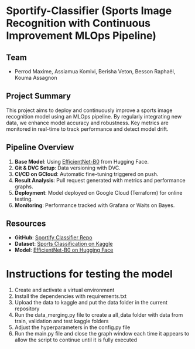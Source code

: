 # Sportify-Classifier (Sports Image Recognition with Continuous Improvement MLOps Pipeline)

## Team

- Perrod Maxime, Assiamua Komivi, Berisha Veton, Besson Raphaël, Kouma Assagnon

## Project Summary

This project aims to deploy and continuously improve a sports image recognition model using an MLOps pipeline. By regularly integrating new data, we enhance model accuracy and robustness. Key metrics are monitored in real-time to track performance and detect model drift.

## Pipeline Overview

1. **Base Model**: Using [EfficientNet-B0](https://huggingface.co/google/efficientnet-b0) from Hugging Face.
2. **Git & DVC Setup**: Data versioning with DVC.
3. **CI/CD on GCloud**: Automatic fine-tuning triggered on push.
4. **Result Analysis**: Pull request generated with metrics and performance graphs.
5. **Deployment**: Model deployed on Google Cloud (Terraform) for online testing.
6. **Monitoring**: Performance tracked with Grafana or Waits on Bayes.

## Resources

- **GitHub**: [Sportify Classifier Repo](https://github.com/TWAAXOne/Sportify-Classifier)
- **Dataset**: [Sports Classification on Kaggle](https://www.kaggle.com/datasets/gpiosenka/sports-classification)
- **Model**: [EfficientNet-B0 on Hugging Face](https://huggingface.co/google/efficientnet-b0)

# Instructions for testing the model

1. Create and activate a virtual environment
2. Install the dependencies with requirements.txt
3. Upload the data to kaggle and put the data folder in the current repository
4. Run the data_merging.py file to create a all_data folder with data from train, validation and test kaggle folders
5. Adjust the hyperparameters in the config.py file
6. Run the main.py file and close the graph window each time it appears to allow the script to continue until it is fully executed
